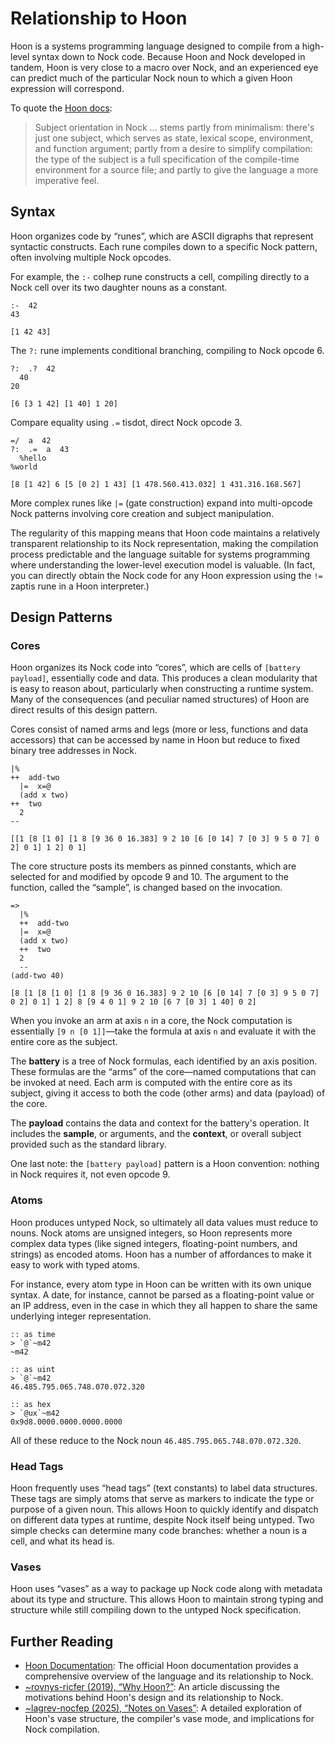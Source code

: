 # Relationship to Hoon

Hoon is a systems programming language designed to compile from a high-level syntax down to Nock code.  Because Hoon and Nock developed in tandem, Hoon is very close to a macro over Nock, and an experienced eye can predict much of the particular Nock noun to which a given Hoon expression will correspond.

To quote the [Hoon docs](https://docs.urbit.org/hoon/why-hoon):

> Subject orientation in Nock ... stems partly from minimalism: there's just one subject, which serves as state, lexical scope, environment, and function argument; partly from a desire to simplify compilation: the type of the subject is a full specification of the compile-time environment for a source file; and partly to give the language a more imperative feel.

## Syntax

Hoon organizes code by “runes”, which are ASCII digraphs that represent syntactic constructs.  Each rune compiles down to a specific Nock pattern, often involving multiple Nock opcodes.

For example, the `:-` colhep rune constructs a cell, compiling directly to a Nock cell over its two daughter nouns as a constant.

```hoon
:-  42
43
```

```nock
[1 42 43]
```

The `?:` rune implements conditional branching, compiling to Nock opcode 6.

```hoon
?:  .?  42
  40
20
```

```nock
[6 [3 1 42] [1 40] 1 20]
```

Compare equality using `.=` tisdot, direct Nock opcode 3.

```hoon
=/  a  42
?:  .=  a  43
  %hello
%world
```

```nock
[8 [1 42] 6 [5 [0 2] 1 43] [1 478.560.413.032] 1 431.316.168.567]
```

More complex runes like `|=` (gate construction) expand into multi-opcode Nock patterns involving core creation and subject manipulation.

The regularity of this mapping means that Hoon code maintains a relatively transparent relationship to its Nock representation, making the compilation process predictable and the language suitable for systems programming where understanding the lower-level execution model is valuable.  (In fact, you can directly obtain the Nock code for any Hoon expression using the `!=` zaptis rune in a Hoon interpreter.)

## Design Patterns

### Cores

Hoon organizes its Nock code into “cores”, which are cells of `[battery payload]`, essentially code and data.  This produces a clean modularity that is easy to reason about, particularly when constructing a runtime system.  Many of the consequences (and peculiar named structures) of Hoon are direct results of this design pattern.

Cores consist of named arms and legs (more or less, functions and data accessors) that can be accessed by name in Hoon but reduce to fixed binary tree addresses in Nock.

```hoon
|%
++  add-two
  |=  x=@
  (add x two)
++  two
  2
--
```

```nock
[[1 [8 [1 0] [1 8 [9 36 0 16.383] 9 2 10 [6 [0 14] 7 [0 3] 9 5 0 7] 0 2] 0 1] 1 2] 0 1]
```

The core structure posts its members as pinned constants, which are selected for and modified by opcode 9 and 10.  The argument to the function, called the “sample”, is changed based on the invocation.

```hoon
=>
  |%
  ++  add-two
  |=  x=@
  (add x two)
  ++  two
  2
  --
(add-two 40)
```

```nock
[8 [1 [8 [1 0] [1 8 [9 36 0 16.383] 9 2 10 [6 [0 14] 7 [0 3] 9 5 0 7] 0 2] 0 1] 1 2] 8 [9 4 0 1] 9 2 10 [6 7 [0 3] 1 40] 0 2]
```

When you invoke an arm at axis `n` in a core, the Nock computation is essentially `[9 n [0 1]]`—take the formula at axis `n` and evaluate it with the entire core as the subject.

The **battery** is a tree of Nock formulas, each identified by an axis position. These formulas are the “arms” of the core—named computations that can be invoked at need.  Each arm is computed with the entire core as its subject, giving it access to both the code (other arms) and data (payload) of the core.

The **payload** contains the data and context for the battery's operation. It includes the **sample**, or arguments, and the **context**, or overall subject provided such as the standard library.

One last note:  the `[battery payload]` pattern is a Hoon convention:  nothing in Nock requires it, not even opcode 9.

### Atoms

Hoon produces untyped Nock, so ultimately all data values must reduce to nouns.  Nock atoms are unsigned integers, so Hoon represents more complex data types (like signed integers, floating-point numbers, and strings) as encoded atoms.  Hoon has a number of affordances to make it easy to work with typed atoms.

For instance, every atom type in Hoon can be written with its own unique syntax.  A date, for instance, cannot be parsed as a floating-point value or an IP address, even in the case in which they all happen to share the same underlying integer representation.

```hoon
:: as time
> `@`~m42
~m42

:: as uint
> `@`~m42
46.485.795.065.748.070.072.320

:: as hex
> `@ux`~m42
0x9d8.0000.0000.0000.0000
```

All of these reduce to the Nock noun `46.485.795.065.748.070.072.320`.

### Head Tags

Hoon frequently uses “head tags” (text constants) to label data structures.  These tags are simply atoms that serve as markers to indicate the type or purpose of a given noun.  This allows Hoon to quickly identify and dispatch on different data types at runtime, despite Nock itself being untyped.  Two simple checks can determine many code branches:  whether a noun is a cell, and what its head is.

### Vases

Hoon uses “vases” as a way to package up Nock code along with metadata about its type and structure.  This allows Hoon to maintain strong typing and structure while still compiling down to the untyped Nock specification.

## Further Reading

* [Hoon Documentation](https://docs.urbit.org/hoon/): The official Hoon documentation provides a comprehensive overview of the language and its relationship to Nock.
* [~rovnys-ricfer (2019), “Why Hoon?”](https://urbit.org/blog/why-hoon): An article discussing the motivations behind Hoon's design and its relationship to Nock.
* [~lagrev-nocfep (2025), “Notes on Vases”](https://urbitsystems.tech/article/v02-i01/notes-on-vases): A detailed exploration of Hoon's vase structure, the compiler's vase mode, and implications for Nock compilation.
